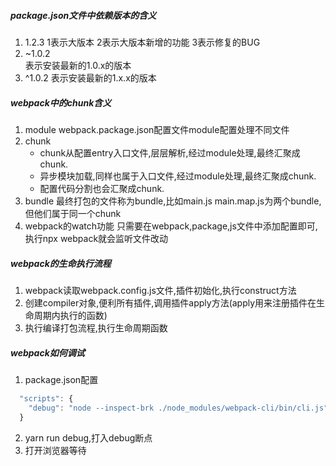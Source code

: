 ##### package.json文件中依赖版本的含义
1. 1.2.3
   1表示大版本 2表示大版本新增的功能 3表示修复的BUG    
2. ~1.0.2         
   表示安装最新的1.0.x的版本
3. ^1.0.2 
   表示安装最新的1.x.x的版本
##### webpack中的chunk含义
1. module 
   webpack.package.json配置文件module配置处理不同文件
2. chunk
   - chunk从配置entry入口文件,层层解析,经过module处理,最终汇聚成chunk.
   - 异步模块加载,同样也属于入口文件,经过module处理,最终汇聚成chunk.
   - 配置代码分割也会汇聚成chunk.
3. bundle
   最终打包的文件称为bundle,比如main.js main.map.js为两个bundle,但他们属于同一个chunk
4. webpack的watch功能
   只需要在webpack,package,js文件中添加配置即可,执行npx webpack就会监听文件改动
##### webpack的生命执行流程
1. webpack读取webpack.config.js文件,插件初始化,执行construct方法
2. 创建compiler对象,便利所有插件,调用插件apply方法(apply用来注册插件在生命周期内执行的函数)
3. 执行编译打包流程,执行生命周期函数
##### webpack如何调试
1. package.json配置
```javascript
  "scripts": {
    "debug": "node --inspect-brk ./node_modules/webpack-cli/bin/cli.js"
  }
```
2. yarn run debug,打入debug断点
3. 打开浏览器等待
